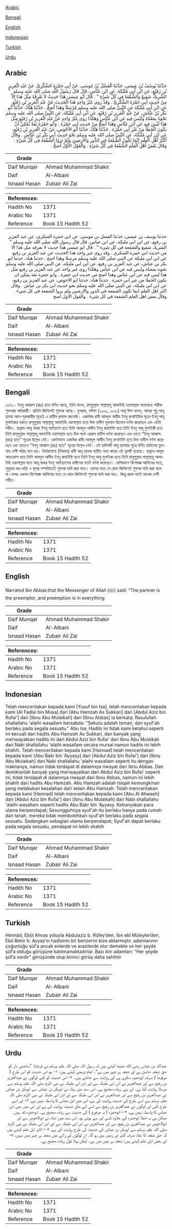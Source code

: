 [Arabic](#arabic)

[Bengali](#bengali)

[English](#english)

[Indonesian](#indonesian)

[Turkish](#turkish)

[Urdu](#urdu)

## Arabic


<div dir="rtl" lang="ar" style={{fontSize:'larger',backgroundColor:'#f8f9fa',padding:20}}>
حَدَّثَنَا يُوسُفُ بْنُ عِيسَى، حَدَّثَنَا الْفَضْلُ بْنُ مُوسَى، عَنْ أَبِي حَمْزَةَ السُّكَّرِيِّ، عَنْ عَبْدِ الْعَزِيزِ بْنِ رُفَيْعٍ، عَنِ ابْنِ أَبِي مُلَيْكَةَ، عَنِ ابْنِ عَبَّاسٍ، قَالَ قَالَ رَسُولُ اللَّهِ صلى الله عليه وسلم ‏ "‏ الشَّرِيكُ شَفِيعٌ وَالشُّفْعَةُ فِي كُلِّ شَيْءٍ ‏"‏ ‏.‏ قَالَ أَبُو عِيسَى هَذَا حَدِيثٌ لاَ نَعْرِفُهُ مِثْلَ هَذَا إِلاَّ مِنْ حَدِيثِ أَبِي حَمْزَةَ السُّكَّرِيِّ ‏.‏ وَقَدْ رَوَى غَيْرُ وَاحِدٍ هَذَا الْحَدِيثَ عَنْ عَبْدِ الْعَزِيزِ بْنِ رُفَيْعٍ عَنِ ابْنِ أَبِي مُلَيْكَةَ عَنِ النَّبِيِّ صلى الله عليه وسلم مُرْسَلاً وَهَذَا أَصَحُّ ‏.‏ حَدَّثَنَا هَنَّادٌ، حَدَّثَنَا أَبُو بَكْرِ بْنُ عَيَّاشٍ، عَنْ عَبْدِ الْعَزِيزِ بْنِ رُفَيْعٍ، عَنِ ابْنِ أَبِي مُلَيْكَةَ، عَنِ النَّبِيِّ صلى الله عليه وسلم نَحْوَهُ بِمَعْنَاهُ وَلَيْسَ فِيهِ عَنِ ابْنِ عَبَّاسٍ وَهَكَذَا رَوَى غَيْرُ وَاحِدٍ عَنْ عَبْدِ الْعَزِيزِ بْنِ رُفَيْعٍ مِثْلَ هَذَا لَيْسَ فِيهِ عَنِ ابْنِ عَبَّاسٍ وَهَذَا أَصَحُّ مِنْ حَدِيثِ أَبِي حَمْزَةَ ‏.‏ وَأَبُو حَمْزَةَ ثِقَةٌ يُمْكِنُ أَنْ يَكُونَ الْخَطَأُ مِنْ غَيْرِ أَبِي حَمْزَةَ ‏.‏ حَدَّثَنَا هَنَّادٌ، حَدَّثَنَا أَبُو الأَحْوَصِ، عَنْ عَبْدِ الْعَزِيزِ بْنِ رُفَيْعٍ، عَنِ ابْنِ أَبِي مُلَيْكَةَ، عَنِ النَّبِيِّ صلى الله عليه وسلم نَحْوَ حَدِيثِ أَبِي بَكْرِ بْنِ عَيَّاشٍ ‏.‏ وَقَالَ أَكْثَرُ أَهْلِ الْعِلْمِ إِنَّمَا تَكُونُ الشُّفْعَةُ فِي الدُّورِ وَالأَرَضِينَ وَلَمْ يَرَوُا الشُّفْعَةَ فِي كُلِّ شَيْءٍ ‏.‏ وَقَالَ بَعْضُ أَهْلِ الْعِلْمِ الشُّفْعَةُ فِي كُلِّ شَيْءٍ ‏.‏ وَالْقَوْلُ الأَوَّلُ أَصَحُّ ‏.‏
</div>
<div style={{backgroundColor:'#f8f9fa',padding:20, marginBottom: 10}}><table> <thead> <tr> <th>Grade</th> <th></th> </tr> </thead> <tbody> <tr><td>Daif Munqar</td><td>Ahmad Muhammad Shakir</td></tr><tr><td>Daif</td><td>Al-Albani</td></tr><tr><td>Isnaad Hasan</td><td>Zubair Ali Zai</td></tr></tbody></table><table> <thead> <tr> <th>References:</th> <th></th> </tr> </thead> <tbody><tr><td>Hadith No</td><td>1371</td></tr><tr><td>Arabic No</td><td>1371</td></tr><tr><td>Reference</td><td>Book 15 Hadith 52</td></tr></tbody></table></div>


<div dir="rtl" lang="ar" style={{fontSize:'larger',backgroundColor:'#f8f9fa',padding:20}}>
حدثنا يوسف بن عيسى، حدثنا الفضل بن موسى، عن ابي حمزة السكري، عن عبد العزيز بن رفيع، عن ابن ابي مليكة، عن ابن عباس، قال قال رسول الله صلى الله عليه وسلم " الشريك شفيع والشفعة في كل شيء " . قال ابو عيسى هذا حديث لا نعرفه مثل هذا الا من حديث ابي حمزة السكري . وقد روى غير واحد هذا الحديث عن عبد العزيز بن رفيع عن ابن ابي مليكة عن النبي صلى الله عليه وسلم مرسلا وهذا اصح . حدثنا هناد، حدثنا ابو بكر بن عياش، عن عبد العزيز بن رفيع، عن ابن ابي مليكة، عن النبي صلى الله عليه وسلم نحوه بمعناه وليس فيه عن ابن عباس وهكذا روى غير واحد عن عبد العزيز بن رفيع مثل هذا ليس فيه عن ابن عباس وهذا اصح من حديث ابي حمزة . وابو حمزة ثقة يمكن ان يكون الخطا من غير ابي حمزة . حدثنا هناد، حدثنا ابو الاحوص، عن عبد العزيز بن رفيع، عن ابن ابي مليكة، عن النبي صلى الله عليه وسلم نحو حديث ابي بكر بن عياش . وقال اكثر اهل العلم انما تكون الشفعة في الدور والارضين ولم يروا الشفعة في كل شيء . وقال بعض اهل العلم الشفعة في كل شيء . والقول الاول اصح
</div>
<div style={{backgroundColor:'#f8f9fa',padding:20, marginBottom: 10}}><table> <thead> <tr> <th>Grade</th> <th></th> </tr> </thead> <tbody> <tr><td>Daif Munqar</td><td>Ahmad Muhammad Shakir</td></tr><tr><td>Daif</td><td>Al-Albani</td></tr><tr><td>Isnaad Hasan</td><td>Zubair Ali Zai</td></tr></tbody></table><table> <thead> <tr> <th>References:</th> <th></th> </tr> </thead> <tbody><tr><td>Hadith No</td><td>1371</td></tr><tr><td>Arabic No</td><td>1371</td></tr><tr><td>Reference</td><td>Book 15 Hadith 52</td></tr></tbody></table></div>

## Bengali


<div dir="ltr" lang="bn" style={{fontSize:'larger',backgroundColor:'#f8f9fa',padding:20}}>
১৩৭১। ইবনু আব্বাস (রাঃ) হতে বর্ণিত আছে, তিনি বলেন, রাসূলুল্লাহ সাল্লাল্লাহু আলাইহি ওয়াসাল্লাম বলেছেনঃ শারীক শুফআর অধিকারী। প্রতিটা জিনিসেই শুফআ আছে। মুনকার, যঈফা (১০০৯, ১০১০) আবূ ঈসা বলেন, আমরা শুধু আবূ হামযা আস-সুককারীর সূত্রেই এ হাদীস প্রসঙ্গে জেনেছি। একাধিক রাবী আবদুল আযীয ইবনু রুআইফির সূত্রে-ইবনু আবূ মুলাইকার বরাতে রাসূলুল্লাহ সাল্লাল্লাহু আলাইহি ওয়াসাল্লাম হতে উক্ত হাদীস মুরসাল হিসেবে বর্ণনা করেছেন এবং এটাই সহীহ। হান্নাদ-আবূ বাকর ইবনু আইয়্যাশ হতে তিনি আবদুল আযীয ইবনু রুয়াইফি হতে তিনি ইবনু আবূ মুলাইকী হতে তিনি রাসূলুল্লাহ সাল্লাল্লাহু আলাইহি ওয়াসাল্লাম হতে উক্ত মর্মে এরকম হাদীস বর্ণনা করেছেন এবং তাতে “ইবনু আব্বাস (রাঃ) হতে" সূত্রের উল্লেখ নেই। একইভাবে একাধিক রাবী-আবদুল আযীয ইবনু রুআইফি হতে উক্ত হাদীস বর্ণনা করেছেন এবং তাতেও "ইবনু আব্বাস (রাঃ) হতে” সূত্রের উল্লেখ নেই। এই হাদিসটি আবু হামযার সুত্রে বর্ণিত হাদিসের তুলনায় বেশী সহিহ মনে হয়। নির্ভরযোগ্য (সিকাহ) রাবী আবূ হামযা ব্যতীত অন্য কারো এই ভুলটি হয়েছে। হান্নাদ-আবূল আহওয়াস হতে তিনি আবদুল আযীয ইবনু রুয়াইফি হতে তিনি ইবনু আবু মুলাইকা হতে তিনি রাসুলুল্লাহ সাল্লাল্লাহু আলাইহি ওয়াসাল্লাম হতে আবূ বাকর ইবনু আইয়্যাশের হাদীসের মতই বর্ণনা করেছেন। বেশিরভাগ বিশেষজ্ঞ আলিমের মতে, শুধুমাত্র ঘর-বাড়ি ও স্থাবর সম্পত্তিতেই শুফআ দাবি করা যাবে। তাদের মতে যে কোন জিনিসেই শুফআ দাবি করা যাবে না।অপর একদল বিশেষজ্ঞ আলিমের মতে যে কোন জিনিসেই শুফআ দাবি করা যায়। কিন্তু প্রথম মতই অনেক বেশী সহীহ।
</div>
<div style={{backgroundColor:'#f8f9fa',padding:20, marginBottom: 10}}><table> <thead> <tr> <th>Grade</th> <th></th> </tr> </thead> <tbody> <tr><td>Daif Munqar</td><td>Ahmad Muhammad Shakir</td></tr><tr><td>Daif</td><td>Al-Albani</td></tr><tr><td>Isnaad Hasan</td><td>Zubair Ali Zai</td></tr></tbody></table><table> <thead> <tr> <th>References:</th> <th></th> </tr> </thead> <tbody><tr><td>Hadith No</td><td>1371</td></tr><tr><td>Arabic No</td><td>1371</td></tr><tr><td>Reference</td><td>Book 15 Hadith 52</td></tr></tbody></table></div>

## English


<div dir="ltr" lang="en" style={{fontSize:'larger',backgroundColor:'#f8f9fa',padding:20}}>
Narrated Ibn Abbas:that the Messenger of Allah (ﷺ) said: "The partner is the preemptor, and preemption is in everything
</div>
<div style={{backgroundColor:'#f8f9fa',padding:20, marginBottom: 10}}><table> <thead> <tr> <th>Grade</th> <th></th> </tr> </thead> <tbody> <tr><td>Daif Munqar</td><td>Ahmad Muhammad Shakir</td></tr><tr><td>Daif</td><td>Al-Albani</td></tr><tr><td>Isnaad Hasan</td><td>Zubair Ali Zai</td></tr></tbody></table><table> <thead> <tr> <th>References:</th> <th></th> </tr> </thead> <tbody><tr><td>Hadith No</td><td>1371</td></tr><tr><td>Arabic No</td><td>1371</td></tr><tr><td>Reference</td><td>Book 15 Hadith 52</td></tr></tbody></table></div>

## Indonesian


<div dir="ltr" lang="id" style={{fontSize:'larger',backgroundColor:'#f8f9fa',padding:20}}>
Telah menceritakan kepada kami [Yusuf bin Isa], telah menceritakan kepada kami [Al Fadlal bin Musa] dari [Abu Hamzah As Sukkari] dari [Abdul Aziz bin Rufai'] dari [Ibnu Abu Mulaikah] dari [Ibnu Abbas] ia berkata; Rasulullah shallallahu 'alaihi wasallam bersabda: "Sekutu adalah teman, dan syuf'ah berlaku pada segala sesuatu." Abu Isa; Hadits ini tidak kami ketahui seperti ini kecuali dari hadits Abu Hamzah As Sukkari, dan banyak yang meriwayatkan hadits ini dari Abdul Aziz bin Rufai' dari Ibnu Abu Mulaikah dari Nabi shallallahu 'alaihi wasallam secara mursal namun hadits ini lebih shahih. Telah menceritakan kepada kami [Hannad] telah menceritakan kepada kami [Abu Bakr bin 'Ayyasy] dari [Abdul Aziz bin Rufai'] dari [Ibnu Abu Mulaikah] dari Nabi shallallahu 'alaihi wasallam seperti itu dengan maknanya, namun tidak terdapat di dalamnya riwayat dari Ibnu Abbas. Dan demikianlah banyak yang meriwayatkan dari Abdul Aziz bin Rufai' seperti ini, tidak terdapat di dalamnya riwayat dari Ibnu Abbas, namun ini lebih shahih dari hadits Abu Hamzah. Abu Hamzah adalah tsiqah kemungkinan yang melakukan kesalahan dari selain Abu Hamzah. Telah menceritakan kepada kami [Hannad] telah menceritakan kepada kami [Abu Al Ahwash] dari [Abdul Aziz bin Rufai'] dari [Ibnu Abu Mulaikah] dari Nabi shallallahu 'alaihi wasallam seperti hadits Abu Bakr bin 'Ayyasy. Kebanyakan para ulama berpendapat; Sesungguhnya syuf'ah itu berlaku hanya pada rumah dan tanah, mereka tidak membolehkan syuf'ah berlaku pada segala sesuatu. Sedangkan sebagian ulama berpendapat; Syuf'ah dapat berlaku pada segala sesuatu, pendapat ini lebih shahih
</div>
<div style={{backgroundColor:'#f8f9fa',padding:20, marginBottom: 10}}><table> <thead> <tr> <th>Grade</th> <th></th> </tr> </thead> <tbody> <tr><td>Daif Munqar</td><td>Ahmad Muhammad Shakir</td></tr><tr><td>Daif</td><td>Al-Albani</td></tr><tr><td>Isnaad Hasan</td><td>Zubair Ali Zai</td></tr></tbody></table><table> <thead> <tr> <th>References:</th> <th></th> </tr> </thead> <tbody><tr><td>Hadith No</td><td>1371</td></tr><tr><td>Arabic No</td><td>1371</td></tr><tr><td>Reference</td><td>Book 15 Hadith 52</td></tr></tbody></table></div>

## Turkish


<div dir="ltr" lang="tr" style={{fontSize:'larger',backgroundColor:'#f8f9fa',padding:20}}>
Hennâd, Ebûl Ahvas yoluyla Abdulaziz b. Rüfey’den, İbn ebî Müleyke’den, Ebû Bekir b. Ayyaş’ın hadisinin bir benzerini bize aktarmıştır. adamlarının çoğunluğu şüf’a ancak evlerde ve arazilerde olur demekte ve her şeyde şüf’a olduğu görüşüne katılmamaktadırlar. Bazı ilim adamları: “Her şeyde şüf’a vardır” görüşünde olup birinci görüş daha sahihtir
</div>
<div style={{backgroundColor:'#f8f9fa',padding:20, marginBottom: 10}}><table> <thead> <tr> <th>Grade</th> <th></th> </tr> </thead> <tbody> <tr><td>Daif Munqar</td><td>Ahmad Muhammad Shakir</td></tr><tr><td>Daif</td><td>Al-Albani</td></tr><tr><td>Isnaad Hasan</td><td>Zubair Ali Zai</td></tr></tbody></table><table> <thead> <tr> <th>References:</th> <th></th> </tr> </thead> <tbody><tr><td>Hadith No</td><td>1371</td></tr><tr><td>Arabic No</td><td>1371</td></tr><tr><td>Reference</td><td>Book 15 Hadith 52</td></tr></tbody></table></div>

## Urdu


<div dir="rtl" lang="ur" style={{fontSize:'larger',backgroundColor:'#f8f9fa',padding:20}}>
عبداللہ بن عباس رضی الله عنہما کہتے ہیں کہ رسول اللہ صلی اللہ علیہ وسلم نے فرمایا: ”ساجھی دار کو حق شفعہ حاصل ہے اور شفعہ ہر چیز میں ہے“۔ امام ترمذی کہتے ہیں: ۱- ہم اس حدیث کو اس طرح ( مرفوعاً ) صرف ابوحمزہ سکری ہی کی روایت سے جانتے ہیں۔ ۲- اس حدیث کو کئی لوگوں نے عبدالعزیز بن رفیع سے اور عبدالعزیز نے ابن ابی ملیکہ سے اور ابن ابی ملیکہ نے نبی اکرم صلی اللہ علیہ وسلم سے مرسلا روایت کیا ہے۔ اور یہی زیادہ صحیح ہے۔ اس سند میں ہناد نے ابوبکر بن عیاش سے ابوبکر بن عیاش نے عبدالعزیز بن رفیع سے اور عبدالعزیز نے ابن ابی ملیکہ سے اور ابن ابی ملیکہ نے نبی اکرم صلی اللہ علیہ وسلم سے اسی طرح کی حدیث روایت کی ہے، اس میں ابن عباس کا واسطہ نہیں ہے، ۳- اور اسی طرح کئی اور لوگوں نے عبدالعزیز بن رفیع سے اسی کے مثل حدیث روایت کی ہے اور اس میں بھی ابن عباس کا واسطہ نہیں ہے، ۴ – ابوحمزہ ( یہ مرفوع ) کی حدیث سے زیادہ صحیح ہے۔ ابوحمزہ ثقہ ہیں۔ ممکن ہے یہ خطا ابوحمزہ کے علاوہ کسی اور سے ہوئی ہو۔ اس سند میں ھناد نے ابوالاحوص سے اور ابوالاحوص نے عبدالعزیز بن رفیع سے اور عبدالعزیز نے ابن ابی ملیکہ سے اور ابن ابی ملیکہ نے نبی اکرم صلی اللہ علیہ وسلم سے ابوبکر بن عیاش کی حدیث کی طرح روایت کی ہے، ۶ – اکثر اہل علم کہتے ہیں کہ حق شفعہ کا نفاذ صرف گھر اور زمین میں ہو گا۔ ان لوگوں کی رائے میں شفعہ ہر چیز میں نہیں، ۷- اور بعض اہل علم کہتے ہیں: شعفہ ہر چیز میں ہے۔ لیکن پہلا قول زیادہ صحیح ہے۔
</div>
<div style={{backgroundColor:'#f8f9fa',padding:20, marginBottom: 10}}><table> <thead> <tr> <th>Grade</th> <th></th> </tr> </thead> <tbody> <tr><td>Daif Munqar</td><td>Ahmad Muhammad Shakir</td></tr><tr><td>Daif</td><td>Al-Albani</td></tr><tr><td>Isnaad Hasan</td><td>Zubair Ali Zai</td></tr></tbody></table><table> <thead> <tr> <th>References:</th> <th></th> </tr> </thead> <tbody><tr><td>Hadith No</td><td>1371</td></tr><tr><td>Arabic No</td><td>1371</td></tr><tr><td>Reference</td><td>Book 15 Hadith 52</td></tr></tbody></table></div>